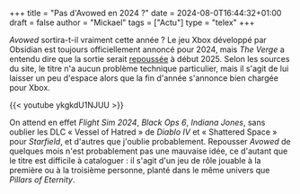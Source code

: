 +++
title = "Pas d'Avowed en 2024 ?"
date = 2024-08-0T16:44:32+01:00
draft = false
author = "Mickael"
tags = ["Actu"]
type = "telex"
+++

*Avowed* sortira-t-il vraiment cette année ? Le jeu Xbox développé par Obsidian est toujours officiellement annoncé pour 2024, mais *The Verge* a entendu dire que la sortie serait [repoussée](https://www.theverge.com/2024/8/1/24211199/microsoft-teams-new-ui-chat-xbox-employees-studio-d-notepad) à début 2025. Selon les sources du site, le titre n'a aucun problème technique particulier, mais il s'agit de lui laisser un peu d'espace alors que la fin d'année s'annonce bien chargée pour Xbox.

{{< youtube ykgkdU1NJUU >}} 

On attend en effet *Flight Sim 2024*, *Black Ops 6*, *Indiana Jones*, sans oublier les DLC « Vessel of Hatred » de *Diablo IV* et « Shattered Space » pour *Starfield*, et d'autres que j'oublie probablement. Repousser *Avowed* de quelques mois n'est probablement pas une mauvaise idée, ce d'autant que le titre est difficile à cataloguer : il s'agit d'un jeu de rôle jouable à la première ou à la troisième personne, planté dans le même univers que *Pillars of Eternity*.